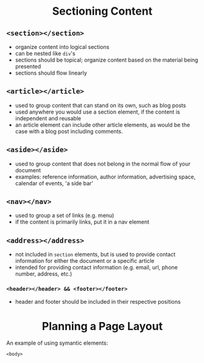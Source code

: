 <h1 align=center>Sectioning Content</h1>

## ```<section></section>```
- organize content into logical sections
- can be nested like ```div```'s
- sections should be topical; organize content based on the material being presented
- sections should flow linearly

## ```<article></article>```
- used to group content that can stand on its own, such as blog posts
- used anywhere you would use a section element, if the content is independent and reusable
- an article element can include other article elements, as would be the case with a blog post including comments.

## ```<aside></aside>```
- used to group content that does not belong in the normal flow of your document
- examples: reference information, author information, advertising space, calendar of events, 'a side bar'

## ```<nav></nav>```
- used to group a set of links (e.g. menu)
- if the content is primarily links, put it in a nav element

## ```<address></address>```
- not included in ```section``` elements, but is used to provide contact information for either the document or a specific article
- intended for providing contact information (e.g. email, url, phone number, address, etc.)

###  ```<header></header> && <footer></footer>```
- header and footer should be included in their respective positions

<h1 align=center>Planning a Page Layout</h1>

An example of using symantic elements:

    <body>
    